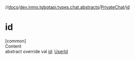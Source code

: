//[docs](../../../index.md)/[dev.inmo.tgbotapi.types.chat.abstracts](../index.md)/[PrivateChat](index.md)/[id](id.md)



# id  
[common]  
Content  
abstract override val [id](id.md): [UserId](../../dev.inmo.tgbotapi.types/index.md#%5Bdev.inmo.tgbotapi.types%2FUserId%2F%2F%2FPointingToDeclaration%2F%5D%2FClasslikes%2F625018081)  



